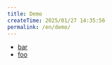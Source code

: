 ```yaml
---
title: Demo
createTime: 2025/01/27 14:35:56
permalink: /en/demo/
---
```


- [bar](./bar.md)
- [foo](./foo.md)

